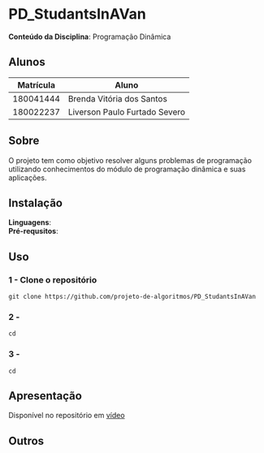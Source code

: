 # PD_StudantsInAVan

**Conteúdo da Disciplina**: Programação Dinâmica<br>

## Alunos
|Matrícula | Aluno |
| -- | -- |
| 180041444  |  Brenda Vitória dos Santos |
| 180022237  |  Liverson Paulo Furtado Severo |

## Sobre 
O projeto tem como objetivo resolver alguns problemas de programação utilizando conhecimentos do módulo de programação dinâmica e suas aplicações.


## Instalação 
**Linguagens**:  
**Pré-requsitos**: 

## Uso


### 1 - Clone o repositório
```
git clone https://github.com/projeto-de-algoritmos/PD_StudantsInAVan
```
### 2 - 
```
cd 
```
### 3 - 
```
cd 
```

## Apresentação
Disponível no repositório em [vídeo](xxxxx.mp4)

## Outros 
